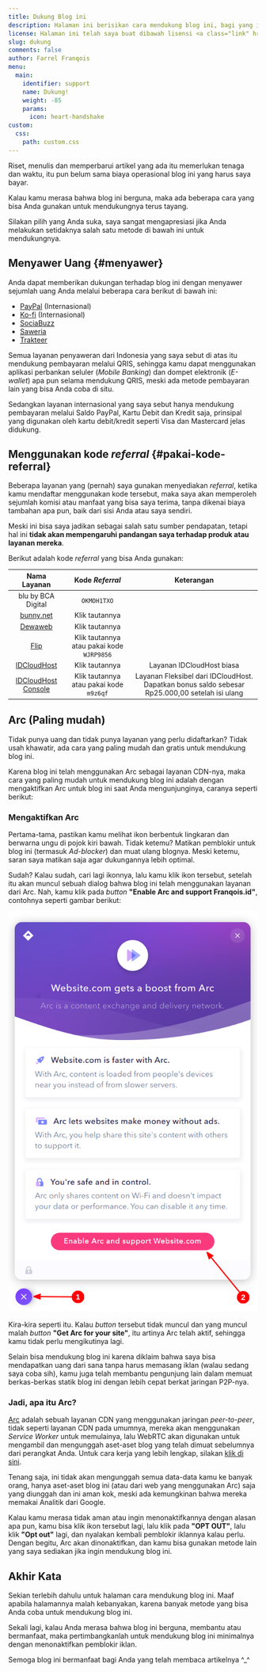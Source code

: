 ```yaml
---
title: Dukung Blog ini
description: Halaman ini berisikan cara mendukung blog ini, bagi yang ingin tahu bagaimana cara mendukung blog ini, silakan baca halaman ini
license: Halaman ini telah saya buat dibawah lisensi <a class="link" href="https://creativecommons.org/licenses/by-nd/4.0/" target="_blank" rel="noopener">CC BY-ND 4.0</a>
slug: dukung
comments: false
author: Farrel Franqois
menu:
  main:
    identifier: support
    name: Dukung!
    weight: -85
    params:
      icon: heart-handshake
custom:
  css:
    path: custom.css
---
```


Riset, menulis dan memperbarui artikel yang ada itu memerlukan tenaga dan waktu, itu pun belum sama biaya operasional blog ini yang harus saya bayar.

Kalau kamu merasa bahwa blog ini berguna, maka ada beberapa cara yang bisa Anda gunakan untuk mendukungnya terus tayang.

Silakan pilih yang Anda suka, saya sangat mengapresiasi jika Anda melakukan setidaknya salah satu metode di bawah ini untuk mendukungnya.

## Menyawer Uang {#menyawer}

Anda dapat memberikan dukungan terhadap blog ini dengan menyawer sejumlah uang Anda melalui beberapa cara berikut di bawah ini:

- [PayPal](https://paypal.me/FarrelF) (Internasional)
- [Ko-fi](https://ko-fi.com/farrelf) (Internasional)
- [SociaBuzz](https://sociabuzz.com/farrelf/tribe)
- [Saweria](https://saweria.co/FarrelFranqois)
- [Trakteer](https://trakteer.id/farrelf/tip)

Semua layanan penyaweran dari Indonesia yang saya sebut di atas itu mendukung pembayaran melalui QRIS, sehingga kamu dapat menggunakan aplikasi perbankan seluler (_Mobile Banking_) dan dompet elektronik (_E-wallet_) apa pun selama mendukung QRIS, meski ada metode pembayaran lain yang bisa Anda coba di situ.

Sedangkan layanan internasional yang saya sebut hanya mendukung pembayaran melalui Saldo PayPal, Kartu Debit dan Kredit saja, prinsipal yang digunakan oleh kartu debit/kredit seperti Visa dan Mastercard jelas didukung.

## Menggunakan kode _referral_ {#pakai-kode-referral}

Beberapa layanan yang (pernah) saya gunakan menyediakan _referral_, ketika kamu mendaftar menggunakan kode tersebut, maka saya akan memperoleh sejumlah komisi atau manfaat yang bisa saya terima, tanpa dikenai biaya tambahan apa pun, baik dari sisi Anda atau saya sendiri.

Meski ini bisa saya jadikan sebagai salah satu sumber pendapatan, tetapi hal ini **tidak akan mempengaruhi pandangan saya terhadap produk atau layanan mereka**.

Berikut adalah kode _referral_ yang bisa Anda gunakan:

|<span class="tab-center">Nama Layanan</span>|<span class="tab-center">Kode _Referral_</span>|<span class="tab-center">Keterangan</span>|
|:--------------:|:-----------------------------:|:--------------------:|
| blu by BCA Digital    | `OKMOH1TXO`                                                  | |
| [bunny.net](https://afiliasi.farrel.franqois.id/bunny/)   | Klik tautannya            | |
| [Dewaweb](https://afiliasi.farrel.franqois.id/dewaweb/) | Klik tautannya            | |
| [Flip](https://afiliasi.farrel.franqois.id/flip/)| Klik tautannya atau pakai kode `WJRP9856`  | |
| [IDCloudHost](https://afiliasi.farrel.franqois.id/idch/) | Klik tautannya            | Layanan IDCloudHost biasa |
| [IDCloudHost Console](https://afiliasi.farrel.franqois.id/idch-console/)  | Klik tautannya atau pakai kode `m9z6qf` | Layanan Fleksibel dari IDCloudHost. Dapatkan bonus saldo sebesar Rp25.000,00 setelah isi ulang  |

## Arc (Paling mudah)

Tidak punya uang dan tidak punya layanan yang perlu didaftarkan? Tidak usah khawatir, ada cara yang paling mudah dan gratis untuk mendukung blog ini.

Karena blog ini telah menggunakan Arc sebagai layanan CDN-nya, maka cara yang paling mudah untuk mendukung blog ini adalah dengan mengaktifkan Arc untuk blog ini saat Anda mengunjunginya, caranya seperti berikut:

### Mengaktifkan Arc

Pertama-tama, pastikan kamu melihat ikon berbentuk lingkaran dan berwarna ungu di pojok kiri bawah. Tidak ketemu? Matikan pemblokir untuk blog ini (termasuk _Ad-blocker_) dan muat ulang blognya. Meski ketemu, saran saya matikan saja agar dukungannya lebih optimal.

Sudah? Kalau sudah, cari lagi ikonnya, lalu kamu klik ikon tersebut, setelah itu akan muncul sebuah dialog bahwa blog ini telah menggunakan layanan dari Arc. Nah, kamu klik pada _button_ **"Enable Arc and support Franqois.id"**, contohnya seperti gambar berikut:

![Mengaktifkan Arc di Situs Web, gambar diambil dari halaman resmi Arc, lalu saya ubah sedikit](Mengaktifkan_Arc_di_Situs_Web.webp)

Kira-kira seperti itu. Kalau _button_ tersebut tidak muncul dan yang muncul malah _button_ **"Get Arc for your site"**, itu artinya Arc telah aktif, sehingga kamu tidak perlu mengikutinya lagi.

Selain bisa mendukung blog ini karena diklaim bahwa saya bisa mendapatkan uang dari sana tanpa harus memasang iklan (walau sedang saya coba sih), kamu juga telah membantu pengunjung lain dalam memuat berkas-berkas statik blog ini dengan lebih cepat berkat jaringan P2P-nya.

### Jadi, apa itu Arc?

[Arc](https://arc.io) adalah sebuah layanan CDN yang menggunakan jaringan _peer-to-peer_, tidak seperti layanan CDN pada umumnya, mereka akan menggunakan _Service Worker_ untuk memulainya, lalu WebRTC akan digunakan untuk mengambil dan mengunggah aset-aset blog yang telah dimuat sebelumnya dari perangkat Anda. Untuk cara kerja yang lebih lengkap, silakan [klik di sini](https://arc.io/faq#how-does-arcs-cdn-work).

Tenang saja, ini tidak akan mengunggah semua data-data kamu ke banyak orang, hanya aset-aset blog ini (atau dari web yang menggunakan Arc) saja yang diunggah dan ini aman kok, meski ada kemungkinan bahwa mereka memakai Analitik dari Google.

Kalau kamu merasa tidak aman atau ingin menonaktifkannya dengan alasan apa pun, kamu bisa klik ikon tersebut lagi, lalu klik pada **"OPT OUT"**, lalu klik **"Opt out"** lagi, dan nyalakan kembali pemblokir iklannya kalau perlu. Dengan begitu, Arc akan dinonaktifkan, dan kamu bisa gunakan metode lain yang saya sediakan jika ingin mendukung blog ini.

## Akhir Kata

Sekian terlebih dahulu untuk halaman cara mendukung blog ini. Maaf apabila halamannya malah kebanyakan, karena banyak metode yang bisa Anda coba untuk mendukung blog ini.

Sekali lagi, kalau Anda merasa bahwa blog ini berguna, membantu atau bermanfaat, maka pertimbangkanlah untuk mendukung blog ini minimalnya dengan menonaktifkan pemblokir iklan.

Semoga blog ini bermanfaat bagi Anda yang telah membaca artikelnya ^_^
